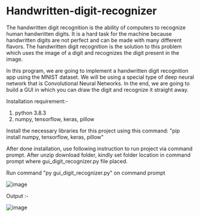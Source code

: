 # Handwritten-digit-recognizer
The handwritten digit recognition is the ability of computers to recognize human handwritten digits. It is a hard task for the machine because handwritten digits are not perfect and can be made with many different flavors. The handwritten digit recognition is the solution to this problem which uses the image of a digit and recognizes the digit present in the image.

In this program, we are going to implement a handwritten digit recognition app using the MNIST dataset. We will be using a special type of deep neural network that is Convolutional Neural Networks. In the end, we are going to build a GUI in which you can draw the digit and recognize it straight away.

Installation requirement:-
 1) python 3.8.3
 2) numpy, tensorflow, keras, pillow

Install the necessary libraries for this project using this command:
 "pip install numpy, tensorflow, keras, pillow"
 
After done installation, use following instruction to run project via command prompt. After unzip download folder, kindly set folder location in command prompt where gui_digit_recognizer.py file placed.

Run command "py gui_digit_recognizer.py" on command prompt

![image](https://user-images.githubusercontent.com/38377027/129040811-5e2a11aa-f44d-48cf-9512-4de6f03514d5.png)

Output :- 

![image](https://user-images.githubusercontent.com/38377027/129040865-5088352b-ea90-484d-b785-722510e45680.png)

